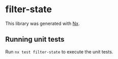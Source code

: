 # filter-state

This library was generated with [Nx](https://nx.dev).

## Running unit tests

Run `nx test filter-state` to execute the unit tests.
